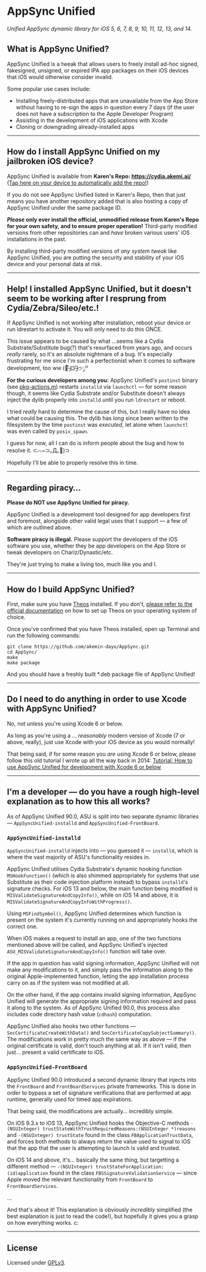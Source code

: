 # AppSync Unified
###### Unified AppSync dynamic library for iOS 5, 6, 7, 8, 9, 10, 11, 12, 13, and 14.

## What is AppSync Unified?

AppSync Unified is a tweak that allows users to freely install ad-hoc signed, fakesigned, unsigned, or expired IPA app packages on their iOS devices that iOS would otherwise consider invalid.

Some popular use cases include:

* Installing freely-distributed apps that are unavailable from the App Store without having to re-sign the apps in question every 7 days (if the user does not have a subscription to the Apple Developer Program)
* Assisting in the development of iOS applications with Xcode
* Cloning or downgrading already-installed apps

---

## How do I install AppSync Unified on my jailbroken iOS device?

AppSync Unified is available from **Karen's Repo: https://cydia.akemi.ai/** ([Tap here on your device to automatically add the repo!](https://cydia.akemi.ai/add.php))

If you do not see AppSync Unified listed in Karen's Repo, then that just means you have another repository added that is also hosting a copy of AppSync Unified under the same package ID.

**_Please_ only ever install the official, unmodified release from Karen's Repo for your own safety, and to ensure proper operation!** Third-party modified versions from other repositories can and _have_ broken various users' iOS installations in the past.

By installing third-party modified versions of _any system tweak_ like AppSync Unified, you are putting the security and stability of your iOS device and your personal data at risk.

---

## Help! I installed AppSync Unified, but it doesn't seem to be working after I resprung from Cydia/Zebra/Sileo/etc.!

If AppSync Unified is not working after installation, reboot your device or run ldrestart to activate it. You will only need to do this ONCE.

This issue appears to be caused by what …seems like a Cydia Substrate/Substitute bug(?) that's resurfaced from years ago, and occurs _really_ rarely, so it's an absolute nightmare of a bug. It's especially frustrating for me since I'm such a perfectionist when it comes to software development, too ww (🍍˃̶͈̀ロ˂̶͈́)੭ꠥ⁾⁾

**For the curious developers among you:** AppSync Unified's `postinst` binary (see [pkg-actions.m](pkg-actions/pkg-actions.m)) restarts `installd` via `launchctl` — for some reason though, it seems like Cydia Substrate and/or Substitute doesn't always inject the dylib properly into `installd` until you run `ldrestart` or reboot.

I tried _really_ hard to determine the cause of this, but I really have no idea what could be causing this. The dylib has _long_ since been written to the filesystem by the time `postinst` was _executed_, let alone when `launchctl` was even called by `posix_spawn`.

I guess for now, all I can do is inform people about the bug and how to resolve it. ⊂⌒~⊃｡Д｡🍍)⊃

Hopefully I'll be able to properly resolve this in time.

---

## Regarding piracy…

**Please do NOT use AppSync Unified for piracy.**

AppSync Unified is a development tool designed for app developers first and foremost, alongside other valid legal uses that I support — a few of which are outlined above.

**Software piracy is illegal.** Please support the developers of the iOS software you use, whether they be app developers on the App Store or tweak developers on Chariz/Dynastic/etc.

They're just trying to make a living too, much like you and I.

---

## How do I build AppSync Unified?

First, make sure you have [Theos](https://github.com/theos/theos) installed. If you don't, [please refer to the official documentation](https://github.com/theos/theos/wiki/Installation) on how to set up Theos on your operating system of choice.

Once you've confirmed that you have Theos installed, open up Terminal and run the following commands:

```shell
git clone https://github.com/akemin-dayo/AppSync.git
cd AppSync/
make
make package
```

And you should have a freshly built *.deb package file of AppSync Unified!

---

## Do I need to do anything in order to use Xcode with AppSync Unified?

No, not unless you're using Xcode 6 or below.

As long as you're using a … _reasonably_ modern version of Xcode (7 or above, really), just use Xcode with your iOS device as you would normally!

That being said, if for some reason you _are_ using Xcode 6 or below, please follow this old tutorial I wrote up all the way back in 2014: [Tutorial: How to use AppSync Unified for development with Xcode 6 or below](https://akemi.ai/?page/how2asu)

---

## I'm a developer — do you have a rough high-level explanation as to how this all works?

As of AppSync Unified 90.0, ASU is split into two separate dynamic libraries — `AppSyncUnified-installd` and `AppSyncUnified-FrontBoard`.

### `AppSyncUnified-installd`

`AppSyncUnified-installd` injects into — you guessed it — `installd`, which is where the vast majority of ASU's functionality resides in.

AppSync Unified utilises Cydia Substrate's dynamic hooking function `MSHookFunction()` (which is also shimmed appropriately for systems that use Substitute as their code injection platform instead) to bypass `installd`'s signature checks. For iOS 13 and below, the main function being modified is `MISValidateSignatureAndCopyInfo()`, while on iOS 14 and above, it is `MISValidateSignatureAndCopyInfoWithProgress()`.

Using `MSFindSymbol()`, AppSync Unified determines which function is present on the system it's currently running on and appropriately hooks the correct one.

When iOS makes a request to install an app, one of the two functions mentioned above will be called, and AppSync Unified's injected `ASU_MISValidateSignatureAndCopyInfo()` function will take over.

If the app in question has valid signing information, AppSync Unified will not make any modifications to it, and simply pass the information along to the original Apple-implemented function, letting the app installation process carry on as if the system was not modified at all.

On the other hand, if the app contains invalid signing information, AppSync Unified will generate the appropriate signing information required and pass it along to the system. As of AppSync Unified 90.0, this process also includes code directory hash value (`cdhash`) computation.

AppSync Unified also hooks two other functions — `SecCertificateCreateWithData()` and `SecCertificateCopySubjectSummary()`. The modifications work in pretty much the same way as above — if the original certificate is valid, don't touch anything at all. If it isn't valid, then just… present a valid certificate to iOS.

### `AppSyncUnified-FrontBoard`

AppSync Unified 90.0 introduced a second dynamic library that injects into the `FrontBoard` and `FrontBoardServices` private frameworks. This is done in order to bypass a set of signature verifications that are performed at app runtime, generally used for timed app expirations.

That being said, the modifications are actually… incredibly simple.

On iOS 9.3.x to iOS 13, AppSync Unified hooks the Objective-C methods `-(NSUInteger) trustStateWithTrustRequiredReasons:(NSUInteger *)reasons` and `-(NSUInteger) trustState` found in the class `FBApplicationTrustData`, and forces both methods to always return the value used to signal to iOS that the app that the user is attempting to launch is valid and trusted.

On iOS 14 and above, it's… basically the same thing, but targetting a different method — `-(NSUInteger) trustStateForApplication:(id)application` found in the class `FBSSignatureValidationService` — since Apple moved the relevant functionality from `FrontBoard` to `FrontBoardServices`.

…

And that's about it! This explanation is obviously _incredibly_ simplified (the best explanation is just to read the code!), but hopefully it gives you a grasp on how everything works. c:

---

## License

Licensed under [GPLv3](http://www.gnu.org/copyleft/gpl.html).
